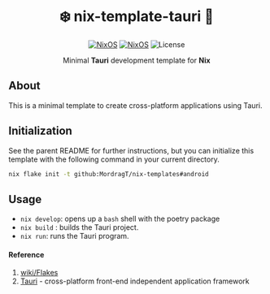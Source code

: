 <div align=center>

# ❄️ nix-template-tauri 🦬

[![NixOS](https://img.shields.io/badge/Made_for-javascript-yellow.svg?logo=javascript&style=for-the-badge)](https://www.javascript.com/) [![NixOS](https://img.shields.io/badge/Flakes-Nix-informational.svg?logo=nixos&style=for-the-badge)](https://nixos.org) ![License](https://img.shields.io/github/license/mordragt/nix-templates?style=for-the-badge) 

Minimal **Tauri** development template for **Nix**

</div>

## About

This is a minimal template to create cross-platform applications using Tauri.

## Initialization

See the parent README for further instructions, but you can initialize this template
with the following command in your current directory.

```bash
nix flake init -t github:MordragT/nix-templates#android
```

## Usage

- `nix develop`: opens up a `bash` shell with the poetry package
- `nix build` : builds the Tauri project.
- `nix run`: runs the Tauri program.

#### Reference

1. [wiki/Flakes](https://nixos.wiki/wiki/Flakes)
2. [Tauri](https://tauri.app/) - cross-platform front-end independent application framework

